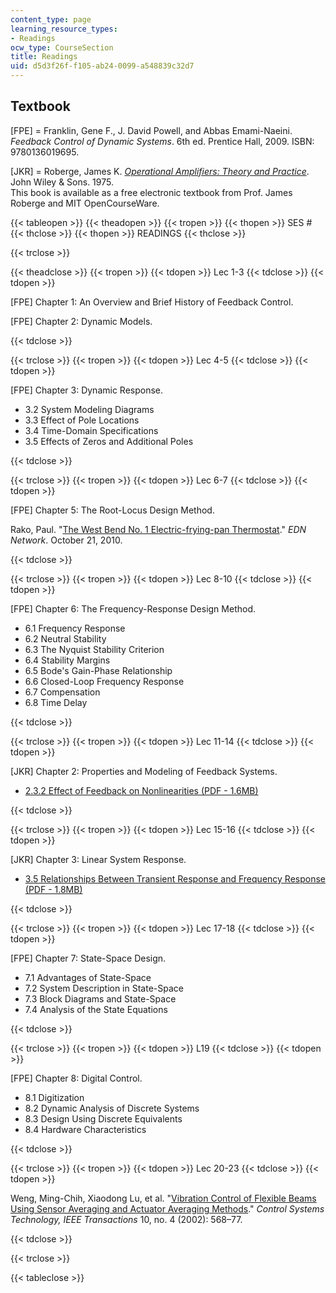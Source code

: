 ```yaml
---
content_type: page
learning_resource_types:
- Readings
ocw_type: CourseSection
title: Readings
uid: d5d3f26f-f105-ab24-0099-a548839c32d7
---
```


Textbook
--------

\[FPE\] = Franklin, Gene F., J. David Powell, and Abbas Emami-Naeini. _Feedback Control of Dynamic Systems_. 6th ed. Prentice Hall, 2009. ISBN: 9780136019695.

\[JKR\] = Roberge, James K. [_Operational Amplifiers: Theory and Practice_](/courses/res-6-010-electronic-feedback-systems-spring-2013/pages/textbook). John Wiley & Sons. 1975.  
This book is available as a free electronic textbook from Prof. James Roberge and MIT OpenCourseWare.

{{< tableopen >}}
{{< theadopen >}}
{{< tropen >}}
{{< thopen >}}
SES #
{{< thclose >}}
{{< thopen >}}
READINGS
{{< thclose >}}

{{< trclose >}}

{{< theadclose >}}
{{< tropen >}}
{{< tdopen >}}
Lec 1-3
{{< tdclose >}}
{{< tdopen >}}


\[FPE\] Chapter 1: An Overview and Brief History of Feedback Control.

\[FPE\] Chapter 2: Dynamic Models.


{{< tdclose >}}

{{< trclose >}}
{{< tropen >}}
{{< tdopen >}}
Lec 4-5
{{< tdclose >}}
{{< tdopen >}}


\[FPE\] Chapter 3: Dynamic Response.

*   3.2 System Modeling Diagrams
*   3.3 Effect of Pole Locations
*   3.4 Time-Domain Specifications
*   3.5 Effects of Zeros and Additional Poles


{{< tdclose >}}

{{< trclose >}}
{{< tropen >}}
{{< tdopen >}}
Lec 6-7
{{< tdclose >}}
{{< tdopen >}}


\[FPE\] Chapter 5: The Root-Locus Design Method.

Rako, Paul. "[The West Bend No. 1 Electric-frying-pan Thermostat](http://www.edn.com/design/analog/4363755/The-West-Bend-No-1-electric-frying-pan-thermostat)." _EDN Network_. October 21, 2010. 


{{< tdclose >}}

{{< trclose >}}
{{< tropen >}}
{{< tdopen >}}
Lec 8-10
{{< tdclose >}}
{{< tdopen >}}


\[FPE\] Chapter 6: The Frequency-Response Design Method.

*   6.1 Frequency Response
*   6.2 Neutral Stability
*   6.3 The Nyquist Stability Criterion
*   6.4 Stability Margins
*   6.5 Bode's Gain-Phase Relationship
*   6.6 Closed-Loop Frequency Response
*   6.7 Compensation
*   6.8 Time Delay


{{< tdclose >}}

{{< trclose >}}
{{< tropen >}}
{{< tdopen >}}
Lec 11-14
{{< tdclose >}}
{{< tdopen >}}


\[JKR\] Chapter 2: Properties and Modeling of Feedback Systems.

*   [2.3.2 Effect of Feedback on Nonlinearities (PDF - 1.6MB)](/courses/res-6-010-electronic-feedback-systems-spring-2013/resources/mitres_6-010s13_chap02) 


{{< tdclose >}}

{{< trclose >}}
{{< tropen >}}
{{< tdopen >}}
Lec 15-16
{{< tdclose >}}
{{< tdopen >}}


\[JKR\] Chapter 3: Linear System Response.

*   [3.5 Relationships Between Transient Response and Frequency Response (PDF - 1.8MB)](/courses/res-6-010-electronic-feedback-systems-spring-2013/resources/mitres_6-010s13_chap03) 


{{< tdclose >}}

{{< trclose >}}
{{< tropen >}}
{{< tdopen >}}
Lec 17-18
{{< tdclose >}}
{{< tdopen >}}


\[FPE\] Chapter 7: State-Space Design.

*   7.1 Advantages of State-Space
*   7.2 System Description in State-Space
*   7.3 Block Diagrams and State-Space
*   7.4 Analysis of the State Equations


{{< tdclose >}}

{{< trclose >}}
{{< tropen >}}
{{< tdopen >}}
L19
{{< tdclose >}}
{{< tdopen >}}


\[FPE\] Chapter 8: Digital Control.

*   8.1 Digitization
*   8.2 Dynamic Analysis of Discrete Systems
*   8.3 Design Using Discrete Equivalents
*   8.4 Hardware Characteristics


{{< tdclose >}}

{{< trclose >}}
{{< tropen >}}
{{< tdopen >}}
Lec 20-23
{{< tdclose >}}
{{< tdopen >}}


Weng, Ming-Chih, Xiaodong Lu, et al. "[Vibration Control of Flexible Beams Using Sensor Averaging and Actuator Averaging Methods](http://dx.doi.org/10.1109/TCST.2002.1014676)." _Control Systems Technology, IEEE Transactions_ 10, no. 4 (2002): 568–77. 


{{< tdclose >}}

{{< trclose >}}

{{< tableclose >}}